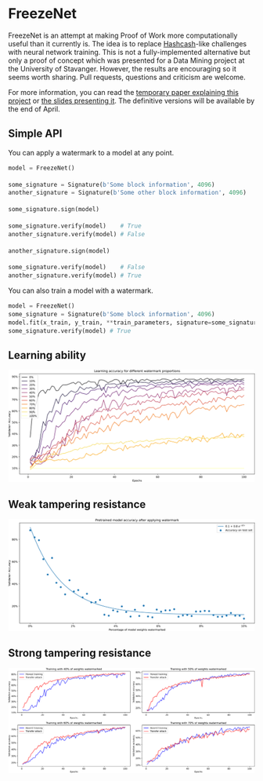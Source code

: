 # FreezeNet

FreezeNet is an attempt at making Proof of Work more computationally useful than it currently is. The idea is to replace [Hashcash](http://www.hashcash.org/)-like challenges with neural network training. This is not a fully-implemented alternative but only a proof of concept which was presented for a Data Mining project at the University of Stavanger. However, the results are encouraging so it seems worth sharing. Pull requests, questions and criticism are welcome.

For more information, you can read the [temporary paper explaining this project](freezenet_paper.pdf) or [the slides presenting it](freezenet_presentation.pdf). The definitive versions will be available by the end of April.

## Simple API

You can apply a watermark to a model at any point.

```python
model = FreezeNet()

some_signature = Signature(b'Some block information', 4096)
another_signature = Signature(b'Some other block information', 4096)

some_signature.sign(model)

some_signature.verify(model)    # True
another_signature.verify(model) # False

another_signature.sign(model)

some_signature.verify(model)    # False
another_signature.verify(model) # True
```

You can also train a model with a watermark.

```python
model = FreezeNet()
some_signature = Signature(b'Some block information', 4096)
model.fit(x_train, y_train, **train_parameters, signature=some_signature)
some_signature.verify(model) # True
```


## Learning ability

![learning ability](assets/learning_ability.png)

## Weak tampering resistance

![weak tampering resistance](assets/weak_tampering.png)

## Strong tampering resistance

![strong tampering resistance](assets/strong_tampering.png)